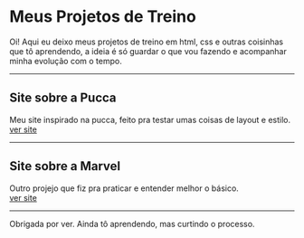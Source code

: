 # Meus Projetos de Treino

Oi! Aqui eu deixo meus projetos de treino em html, css e outras coisinhas que tô aprendendo, a ideia é só guardar o que vou fazendo e acompanhar minha evolução com o tempo.

---

## Site sobre a Pucca
Meu site inspirado na pucca, feito pra testar umas coisas de layout e estilo.  
[ver site](https://91zbia.github.io/Projetos-de-treino/site%20da%20pucca/)

---

## Site sobre a Marvel
Outro projejo que fiz pra praticar e entender melhor o básico.  
[ver site](https://91zbia.github.io/Projetos-de-treino/site%20marvel/)


---

Obrigada por ver. Ainda tô aprendendo, mas curtindo o processo.
